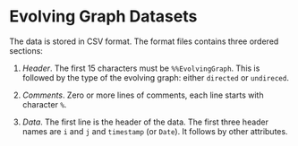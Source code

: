 # Evolving Graph Datasets

The data is stored in CSV format. The format files contains
three ordered sections:

1. *Header*. The first 15 characters must be `%%EvolvingGraph`. This
   is followed by the type of the evolving graph: either `directed` or
   `undireced`.

2. *Comments*. Zero or more lines of comments, each line starts with
   character `%`.

3. *Data*. The first line is the header of the data. The first three
   header names are `i` and `j` and `timestamp` (or `Date`). It follows by
   other attributes.








